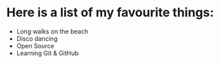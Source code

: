 # Here is a list of my favourite things:
- Long walks on the beach
- Disco dancing
- Open Source
- Learning Git & GitHub
